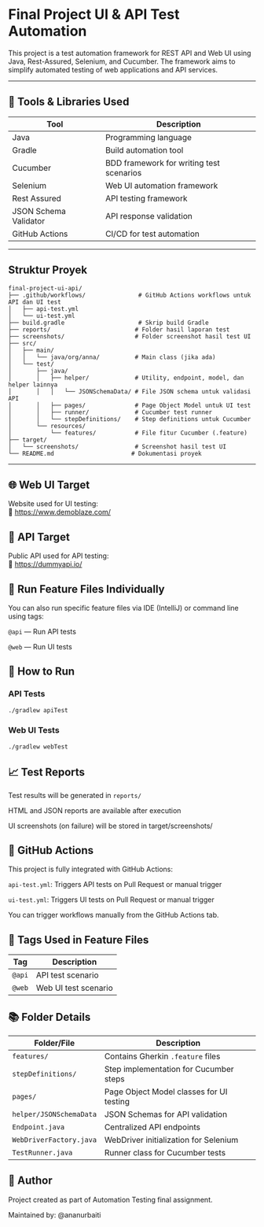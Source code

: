 # Final Project UI & API Test Automation

This project is a test automation framework for REST API and Web UI using Java, Rest-Assured, Selenium, and Cucumber. The framework aims to simplify automated testing of web applications and API services.


---

## 🧰 Tools & Libraries Used

| Tool            | Description                                 |
|-----------------|---------------------------------------------|
| Java            | Programming language                        |
| Gradle          | Build automation tool                       |
| Cucumber        | BDD framework for writing test scenarios    |
| Selenium        | Web UI automation framework                 |
| Rest Assured    | API testing framework                       |
| JSON Schema Validator | API response validation              |
| GitHub Actions  | CI/CD for test automation                   |

---


## Struktur Proyek

```
final-project-ui-api/
├── .github/workflows/               # GitHub Actions workflows untuk API dan UI test
│   ├── api-test.yml
│   └── ui-test.yml
├── build.gradle                     # Skrip build Gradle
├── reports/                        # Folder hasil laporan test
├── screenshots/                    # Folder screenshot hasil test UI
├── src/
│   ├── main/
│   │   └── java/org/anna/          # Main class (jika ada)
│   └── test/
│       ├── java/
│       │   ├── helper/             # Utility, endpoint, model, dan helper lainnya
│       │   │   └── JSONSchemaData/ # File JSON schema untuk validasi API
│       │   ├── pages/              # Page Object Model untuk UI test
│       │   ├── runner/             # Cucumber test runner
│       │   └── stepDefinitions/    # Step definitions untuk Cucumber
│       └── resources/
│           └── features/           # File fitur Cucumber (.feature)
├── target/
│   └── screenshots/                # Screenshot hasil test UI
└── README.md                      # Dokumentasi proyek

```
---


## 🌐 Web UI Target

Website used for UI testing:  
🔗 https://www.demoblaze.com/


## 📡 API Target

Public API used for API testing:  
🔗 https://dummyapi.io/


## 📄 Run Feature Files Individually

You can also run specific feature files via IDE (IntelliJ) or command line using tags:

`@api` — Run API tests

`@web` — Run UI tests


## 🧪 How to Run

### API Tests
```bash
./gradlew apiTest
```

### Web UI Tests
```bash
./gradlew webTest
```


## 📈 Test Reports

Test results will be generated in `reports/`

HTML and JSON reports are available after execution

UI screenshots (on failure) will be stored in target/screenshots/


## 🔁 GitHub Actions

This project is fully integrated with GitHub Actions:

`api-test.yml`: Triggers API tests on Pull Request or manual trigger

`ui-test.yml`: Triggers UI tests on Pull Request or manual trigger

You can trigger workflows manually from the GitHub Actions tab.


## 📌 Tags Used in Feature Files
| Tag    | Description          |
| ------ | -------------------- |
| `@api` | API test scenario    |
| `@web` | Web UI test scenario |


## 📚 Folder Details

| Folder/File             | Description                              |
| ----------------------- | ---------------------------------------- |
| `features/`             | Contains Gherkin `.feature` files        |
| `stepDefinitions/`      | Step implementation for Cucumber steps   |
| `pages/`                | Page Object Model classes for UI testing |
| `helper/JSONSchemaData` | JSON Schemas for API validation          |
| `Endpoint.java`         | Centralized API endpoints                |
| `WebDriverFactory.java` | WebDriver initialization for Selenium    |
| `TestRunner.java`       | Runner class for Cucumber tests          |


## 👤 Author

Project created as part of Automation Testing final assignment.

Maintained by: @ananurbaiti

